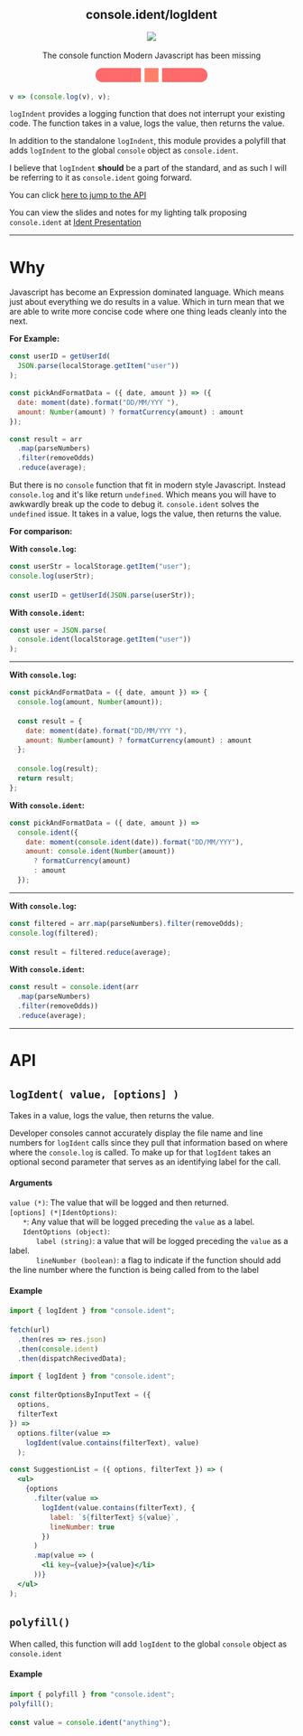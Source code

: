<h2 align="center">
    console.ident/logIdent
</h2>
<p align="center">
    <a href="https://nodei.co/npm/console.ident/">
        <img src="https://nodei.co/npm/console.ident.png" />
    </a>
</p>

<p align="center">
    The console function Modern Javascript has been
    missing
</p>
<p align="center">
    <img
        alt="consoleident"
        src="assets/logo.svg"
        width="200px"
    />
</p>

```js
v => (console.log(v), v);
```

`logIndent` provides a logging function that does not interrupt your existing code. The function takes in a value, logs the value, then returns the value. 

In addition to the standalone `logIndent`, this module provides a polyfill that adds `logIndent` to the global `console` object as `console.ident`.  

I believe that `logIndent` **should** be a part of the standard, and as such I will be referring to it as `console.ident` going forward.

You can click [here to jump to the API](#API)

You can view the slides and notes for my lighting talk proposing `console.ident` at [Ident Presentation](https://ident-presentation-qalclei0w.now.sh/?mode=presenter#0)

---

# Why

Javascript has become an Expression dominated language. Which means just about everything we do results in a value. Which in turn mean that we are able to write more concise code where one thing leads cleanly into the next.

**For Example:**

```js
const userID = getUserId(
  JSON.parse(localStorage.getItem("user"))
);
```

```js
const pickAndFormatData = ({ date, amount }) => ({
  date: moment(date).format("DD/MM/YYY "),
  amount: Number(amount) ? formatCurrency(amount) : amount
});
```

```js
const result = arr
  .map(parseNumbers)
  .filter(removeOdds)
  .reduce(average);
```

But there is no `console` function that fit in modern style Javascript. Instead `console.log` and it's like return `undefined`. Which means you will have to awkwardly break up the code to debug it. `console.ident` solves the `undefined` issue. It takes in a value, logs the value, then returns the value.

**For comparison:**

**With `console.log`:**

```js
const userStr = localStorage.getItem("user");
console.log(userStr);

const userID = getUserId(JSON.parse(userStr));
```

**With `console.ident`:**

```js
const user = JSON.parse(
  console.ident(localStorage.getItem("user"))
);
```

---

**With `console.log`:**

```js
const pickAndFormatData = ({ date, amount }) => {
  console.log(amount, Number(amount));
  
  const result = {
    date: moment(date).format("DD/MM/YYY "),
    amount: Number(amount) ? formatCurrency(amount) : amount
  };
  
  console.log(result);
  return result;
};
```

**With `console.ident`:**

```js
const pickAndFormatData = ({ date, amount }) =>
  console.ident({
    date: moment(console.ident(date)).format("DD/MM/YYY"),
    amount: console.ident(Number(amount))
      ? formatCurrency(amount)
      : amount
  });
```

---

**With `console.log`:**

```js
const filtered = arr.map(parseNumbers).filter(removeOdds);
console.log(filtered);

const result = filtered.reduce(average);
```

**With `console.ident`:**

```js
const result = console.ident(arr
  .map(parseNumbers)
  .filter(removeOdds))
  .reduce(average);
```

---

# API

## `logIdent( value, [options] )`

Takes in a value, logs the value, then returns the value.

Developer consoles cannot accurately display the file name and line numbers for `logIdent` calls since they pull that information based on where where the `console.log` is called. To make up for that `logIdent` takes an optional second parameter that serves as an identifying label for the call.

#### Arguments

`value (*)`: The value that will be logged and then returned.  
`[options] (*|IdentOptions)`:  
&nbsp;&nbsp;&nbsp;&nbsp;&nbsp;&nbsp;`*`: Any value that will be logged preceding the `value` as a label.  
&nbsp;&nbsp;&nbsp;&nbsp;&nbsp;&nbsp;`IdentOptions (object)`:  
&nbsp;&nbsp;&nbsp;&nbsp;&nbsp;&nbsp;&nbsp;&nbsp;&nbsp;&nbsp;&nbsp;&nbsp;`label (string)`: a value that will be logged preceding the `value` as a label.  
&nbsp;&nbsp;&nbsp;&nbsp;&nbsp;&nbsp;&nbsp;&nbsp;&nbsp;&nbsp;&nbsp;&nbsp;`lineNumber (boolean)`: a flag to indicate if the function should add the line number where the function is being called from to the label  

#### Example

```js
import { logIdent } from "console.ident";

fetch(url)
  .then(res => res.json)
  .then(console.ident)
  .then(dispatchRecivedData);
```

```js
import { logIdent } from "console.ident";

const filterOptionsByInputText = ({
  options,
  filterText
}) =>
  options.filter(value =>
    logIdent(value.contains(filterText), value)
  );
```

```jsx
const SuggestionList = ({ options, filterText }) => (
  <ul>
    {options
      .filter(value =>
        logIdent(value.contains(filterText), {
          label: `${filterText} ${value}`,
          lineNumber: true
        })
      )
      .map(value => (
        <li key={value}>{value}</li>
      ))}
  </ul>
);
```

## `polyfill()`

When called, this function will add `logIdent` to the global `console` object as `console.ident`

#### Example

```js
import { polyfill } from "console.ident";
polyfill();

const value = console.ident("anything");
```
